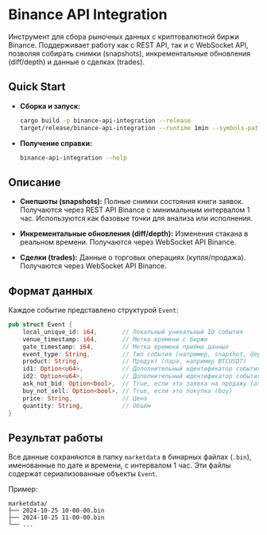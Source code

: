 # Binance API Integration

Инструмент для сбора рыночных данных с криптовалютной биржи Binance. Поддерживает работу как с REST API, так и с WebSocket API, позволяя собирать снимки (snapshots), инкрементальные обновления (diff/depth) и данные о сделках (trades).

## Quick Start
-  **Сборка и запуск:**
   ```bash
   cargo build -p binance-api-integration --release
   target/release/binance-api-integration --runtime 1min --symbols-path symbols.txt
   ```
- **Получение справки:**
   ```bash
   binance-api-integration --help
   ```

## Описание

- **Снепшоты (snapshots):** Полные снимки состояния книги заявок. Получаются через REST API Binance с минимальным интервалом 1 час. Используются как базовые точки для анализа или исполнения.
  
- **Инкрементальные обновления (diff/depth):** Изменения стакана в реальном времени. Получаются через WebSocket API Binance.
  
- **Сделки (trades):** Данные о торговых операциях (купля/продажа). Получаются через WebSocket API Binance.

## Формат данных

Каждое событие представлено структурой `Event`:

```rust
pub struct Event {
    local_unique_id: i64,       // Локальный уникальный ID события
    venue_timestamp: i64,       // Метка времени с биржи
    gate_timestamp: i64,        // Метка времени приёма данных
    event_type: String,         // Тип события (например, snapshot, depth, trade)
    product: String,            // Продукт (пара, например BTCUSDT)
    id1: Option<u64>,           // Дополнительный идентификатор события
    id2: Option<u64>,           // Дополнительный идентификатор события
    ask_not_bid: Option<bool>,  // True, если это заявка на продажу (ask)
    buy_not_sell: Option<bool>, // True, если это покупка (buy)
    price: String,              // Цена
    quantity: String,           // Объём
}
```

## Результат работы

Все данные сохраняются в папку `marketdata` в бинарных файлах (`.bin`), именованные по дате и времени, с интервалом 1 час. Эти файлы содержат сериализованные объекты `Event`.

Пример:
```
marketdata/
├── 2024-10-25 10-00-00.bin
├── 2024-10-25 11-00-00.bin
└── ...
```